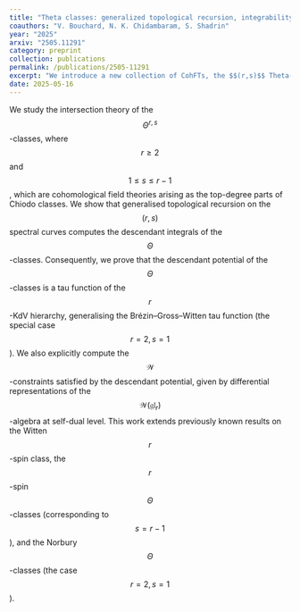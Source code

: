 ```yaml
---
title: "Theta classes: generalized topological recursion, integrability and $$W$$-constraints"
coauthors: "V. Bouchard, N. K. Chidambaram, S. Shadrin"
year: "2025"
arxiv: "2505.11291"
category: preprint
collection: publications
permalink: /publications/2505-11291
excerpt: "We introduce a new collection of CohFTs, the $$(r,s)$$ Theta-classes, and show that their descendant potential is an $$r$$-KdV tau function, is computed by topological recursion, and satisfies $$W$$-constraints."
date: 2025-05-16
---
```


We study the intersection theory of the $$\Theta^{r,s}$$-classes, where $$r \geq 2$$ and $$1 \leq s \leq r - 1$$, which are cohomological field theories arising as the top-degree parts of Chiodo classes. We show that generalised topological recursion on the $$(r,s)$$ spectral curves computes the descendant integrals of the $$\Theta$$-classes. Consequently, we prove that the descendant potential of the $$\Theta$$-classes is a tau function of the $$r$$-KdV hierarchy, generalising the Brézin–Gross–Witten tau function (the special case $$r = 2, s = 1$$). We also explicitly compute the $$\mathcal{W}$$-constraints satisfied by the descendant potential, given by differential representations of the $$\mathcal{W}(\mathfrak{gl}_r)$$-algebra at self-dual level. This work extends previously known results on the Witten $$r$$-spin class, the $$r$$-spin $$\Theta$$-classes (corresponding to $$s = r - 1$$), and the Norbury $$\Theta$$-classes (the case $$r = 2, s = 1$$).